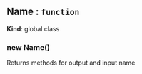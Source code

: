 ﻿<a name="Name"></a>

## Name : <code>function</code>
**Kind**: global class
<a name="new_Name_new"></a>

### new Name()
Returns methods for output and input name
